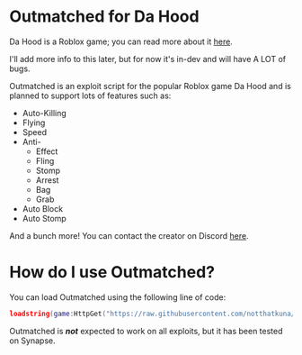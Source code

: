 # Outmatched for Da Hood

Da Hood is a Roblox game; you can read more about it [here](https://www.roblox.com/games/2788229376/Da-Hood).

I'll add more info to this later, but for now it's in-dev and will have A LOT of bugs.

Outmatched is an exploit script for the popular Roblox game Da Hood and is planned to support lots of features such as:

* Auto-Killing
* Flying
* Speed
* Anti-
  - Effect
  - Fling
  - Stomp
  - Arrest
  - Bag
  - Grab
* Auto Block
* Auto Stomp

And a bunch more! You can contact the creator on Discord [here](https://discord.com/users/498984530968051713).

# How do I use Outmatched?

You can load Outmatched using the following line of code:
```lua
loadstring(game:HttpGet("https://raw.githubusercontent.com/notthatkuna/Outmatched/main/Outmatched.lua))()
```

Outmatched is ___not___ expected to work on all exploits, but it has been tested on Synapse.
